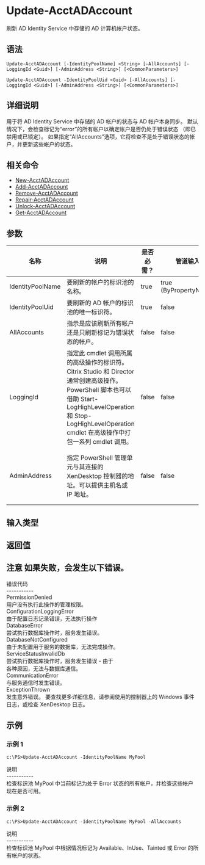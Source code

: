 # Update-AcctADAccount

刷新 AD Identity Service 中存储的 AD 计算机帐户状态。

## 语法

    Update-AcctADAccount [-IdentityPoolName] <String> [-AllAccounts] [-LoggingId <Guid>] [-AdminAddress <String>] [<CommonParameters>]
    
    Update-AcctADAccount -IdentityPoolUid <Guid> [-AllAccounts] [-LoggingId <Guid>] [-AdminAddress <String>] [<CommonParameters>]
    

## 详细说明

用于将 AD Identity Service 中存储的 AD 帐户的状态与 AD 帐户本身同步。 默认情况下，会检查标记为“error”的所有帐户以确定帐户是否仍处于错误状态 （即已禁用或已锁定）。 如果指定“AllAccounts”选项，它将检查不是处于错误状态的帐户，并更新这些帐户的状态。

## 相关命令

- [New-AcctADAccount](New-AcctADAccount.html)
- [Add-AcctADAccount](Add-AcctADAccount.html)
- [Remove-AcctADAccount](Remove-AcctADAccount.html)
- [Repair-AcctADAccount](Repair-AcctADAccount.html)
- [Unlock-AcctADAccount](Unlock-AcctADAccount.html)
- [Get-AcctADAccount](Get-AcctADAccount.html)

## 参数

| 名称               | 说明                                                                                                                                                                     | 是否必需？ | 管道输入                  | 默认值                                   |
| ---------------- | ---------------------------------------------------------------------------------------------------------------------------------------------------------------------- | ----- | --------------------- | ------------------------------------- |
| IdentityPoolName | 要刷新的帐户的标识池的名称。                                                                                                                                                         | true  | true (ByPropertyName) |                                       |
| IdentityPoolUid  | 要刷新的 AD 帐户的标识池的唯一标识符。                                                                                                                                                  | true  | false                 |                                       |
| AllAccounts      | 指示是应该刷新所有帐户还是只刷新标记为错误状态的帐户。                                                                                                                                            | false | false                 | false                                 |
| LoggingId        | 指定此 cmdlet 调用所属的高级操作的标识符。 Citrix Studio 和 Director 通常创建高级操作。 PowerShell 脚本也可以借助 Start-LogHighLevelOperation 和 Stop-LogHighLevelOperation cmdlet 在高级操作中打包一系列 cmdlet 调用。 | false | false                 |                                       |
| AdminAddress     | 指定 PowerShell 管理单元与其连接的 XenDesktop 控制器的地址。可以提供主机名或 IP 地址。                                                                                                              | false | false                 | LocalHost。一旦有 cmdlet 提供了某个值，此值将变为默认值。 |

## 输入类型

### 

## 返回值

### 

## 注意 如果失败，会发生以下错误。  
错误代码  
\---\---\-----  
PermissionDenied  
用户没有执行此操作的管理权限。  
ConfigurationLoggingError  
由于配置日志记录错误，无法执行操作  
DatabaseError  
尝试执行数据库操作时，服务发生错误。  
DatabaseNotConfigured  
由于未配置用于服务的数据库，无法完成操作。  
ServiceStatusInvalidDb  
尝试执行数据库操作时，服务发生错误 - 由于  
各种原因，无法与数据库通信。  
CommunicationError  
与服务通信时发生错误。  
ExceptionThrown  
发生意外错误。 要查找更多详细信息，请参阅使用的控制器上的 Windows 事件日志，或检查 XenDesktop 日志。

## 示例

### 示例 1

    c:\PS>Update-AcctADAccount -IdentityPoolName MyPool
    

说明  
\---\---\-----  
检查标识池 MyPool 中当前标记为处于 Error 状态的所有帐户，并检查这些帐户现在是否可用。

### 示例 2

    c:\PS>Update-AcctADAccount -IdentityPoolName MyPool -AllAccounts
    

说明  
\---\---\-----  
检查标识池 MyPool 中根据情况标记为 Available、InUse、Tainted 或 Error 的所有帐户的状态。
